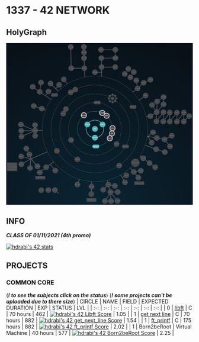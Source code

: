 # 1337 - 42 NETWORK

## HolyGraph
![](./HolyGraph.png)
## INFO
***CLASS OF 01/11/2021 (4th promo)***

[![hdrabi's 42 stats](https://badge42.herokuapp.com/api/stats/hdrabi)](https://github.com/chaosreaper)

## PROJECTS

### COMMON CORE
(***! to see the subjects click on the status***)
(***! some projects can't be uploaded due to there size***)
| CIRCLE  | NAME | FIELD | EXPECTED DURATION | EXP | STATUS | LVL |
| :-: | :-: | :-: | :-: | :-: | :-: | :-: |
| 0 | [libft](./LVL0/libft) | C | 70 hours | 462 | [![hdrabi's 42 Libft Score](https://badge42.herokuapp.com/api/project/hdrabi/Libft)](./LVL0/libft.pdf) | 1.05 |
| 1 | [get next line](./LVL1/get_next_line) | C | 70 hours | 882 | [![hdrabi's 42 get_next_line Score](https://badge42.herokuapp.com/api/project/hdrabi/get_next_line)](./LVL1/get_next_line.pdf) | 1.54 |
| 1 | [ft_printf](./LVL1/ft_printf) | C | 175 hours | 882 | [![hdrabi's 42 ft_printf Score](https://badge42.herokuapp.com/api/project/hdrabi/ft_printf)](./LVL1/ft_printf.pdf) | 2.02 |
| 1 | Born2beRoot | Virtual Machine | 40 hours | 577 | [![hdrabi's 42 Born2beRoot Score](https://badge42.herokuapp.com/api/project/hdrabi/Born2beroot)](./LVL1/Born2beRoot.pdf) | 2.25 |

